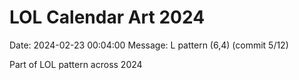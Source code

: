 # LOL Calendar Art 2024

Date: 2024-02-23 00:04:00
Message: L pattern (6,4) (commit 5/12)

Part of LOL pattern across 2024
